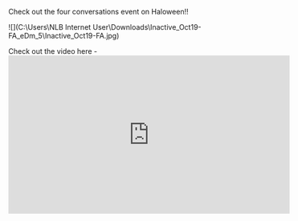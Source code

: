 

Check out the four conversations event on Haloween!!



![](C:\Users\NLB Internet User\Downloads\Inactive_Oct19-FA_eDm_5\Inactive_Oct19-FA.jpg)



Check out the video here - <iframe width="560" height="315" src="https://www.youtube.com/embed/kuTk6Y0kfWc" frameborder="0" allow="accelerometer; autoplay; encrypted-media; gyroscope; picture-in-picture" allowfullscreen></iframe>

